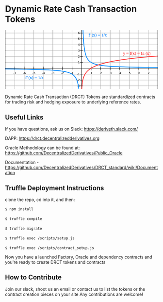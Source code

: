
# Dynamic Rate Cash Transaction Tokens


![Derivative](./public/derivative.png)

Dynamic Rate Cash Transaction (DRCT) Tokens are standardized contracts for trading risk and hedging exposure to underlying reference rates.

## Useful Links

If you have questions, ask us on Slack: https://deriveth.slack.com/

DAPP:  https://drct.decentralizedderivatives.org 

Oracle Methodology can be found at: https://github.com/DecentralizedDerivatives/Public_Oracle

Documentation - https://github.com/DecentralizedDerivatives/DRCT_standard/wiki/Documentation


## Truffle Deployment Instructions

clone the repo, cd into it, and then:

    $ npm install

    $ truffle compile

    $ truffle migrate

    $ truffle exec /scripts/setup.js

    $ truffle exec /scripts/contract_setup.js

Now you have a launched Factory, Oracle and dependency contracts and you're ready to create DRCT tokens and contracts

## How to Contribute
Join our slack, shoot us an email or contact us to list the tokens or the contract creation pieces on your site
Any contributions are welcome!
